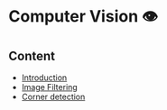
# Computer Vision 👁 

## Content

- [Introduction](/Introduction.md)
- [Image Filtering](/ImageFiltering.md)
- [Corner detection](/corner_detection.md)

